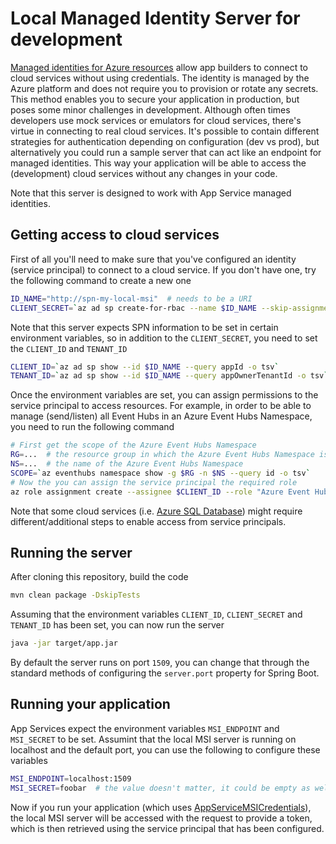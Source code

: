 # Local Managed Identity Server for development

[Managed identities for Azure resources](https://docs.microsoft.com/en-us/azure/active-directory/managed-identities-azure-resources/overview) allow app builders to connect to cloud services without using credentials. The identity is managed by the Azure platform and does not require you to provision or rotate any secrets. This method enables you to secure your application in production, but poses some minor challenges in development. Although often times developers use mock services or emulators for cloud services, there's virtue in connecting to real cloud services. It's possible to contain different strategies for authentication depending on configuration (dev vs prod), but alternatively you could run a sample server that can act like an endpoint for managed identities. This way your application will be able to access the (development) cloud services without any changes in your code.

Note that this server is designed to work with App Service managed identities.

## Getting access to cloud services

First of all you'll need to make sure that you've configured an identity (service principal) to connect
to a cloud service. If you don't have one, try the following command to create a new one

```bash
ID_NAME="http://spn-my-local-msi"  # needs to be a URI
CLIENT_SECRET=`az ad sp create-for-rbac --name $ID_NAME --skip-assignment --query password -o tsv`
```

Note that this server expects SPN information to be set in certain environment variables, so in addition to
the `CLIENT_SECRET`, you need to set the `CLIENT_ID` and `TENANT_ID`

```bash
CLIENT_ID=`az ad sp show --id $ID_NAME --query appId -o tsv`
TENANT_ID=`az ad sp show --id $ID_NAME --query appOwnerTenantId -o tsv`
```

Once the environment variables are set, you can assign permissions to the service principal to access
resources. For example, in order to be able to manage (send/listen) all Event Hubs in an Azure Event
Hubs Namespace, you need to run the following command

```bash
# First get the scope of the Azure Event Hubs Namespace
RG=...  # the resource group in which the Azure Event Hubs Namespace is created
NS=...  # the name of the Azure Event Hubs Namespace
SCOPE=`az eventhubs namespace show -g $RG -n $NS --query id -o tsv`
# Now the you can assign the service principal the required role
az role assignment create --assignee $CLIENT_ID --role "Azure Event Hubs Data Owner" --scope $SCOPE
```

Note that some cloud services (i.e. [Azure SQL Database](https://docs.microsoft.com/en-us/azure/app-service/app-service-web-tutorial-connect-msi)) might require different/additional steps to enable
access from service principals.

## Running the server

After cloning this repository, build the code

```bash
mvn clean package -DskipTests
```

Assuming that the environment variables `CLIENT_ID`, `CLIENT_SECRET` and `TENANT_ID` has been set, you can now run the server

```bash
java -jar target/app.jar
```

By default the server runs on port `1509`, you can change that through the standard methods of configuring
the `server.port` property for Spring Boot.

## Running your application

App Services expect the environment variables `MSI_ENDPOINT` and `MSI_SECRET` to be set. Assumint that the
local MSI server is running on localhost and the default port, you can use the following to configure
these variables

```bash
MSI_ENDPOINT=localhost:1509
MSI_SECRET=foobar  # the value doesn't matter, it could be empty as well
```

Now if you run your application (which uses [AppServiceMSICredentials](http://azure.github.io/ref-docs/java/com/microsoft/azure/credentials/AppServiceMSICredentials.html)), the local MSI server will be accessed with
the request to provide a token, which is then retrieved using the service principal that has been configured.